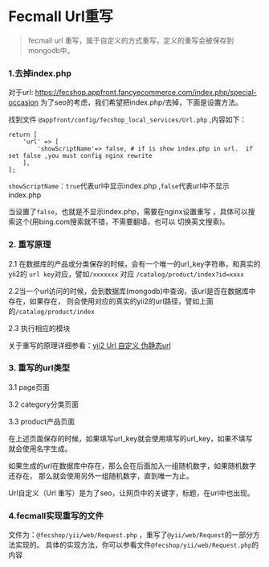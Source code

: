 Fecmall Url重写
==============

> fecmall url 重写，属于自定义的方式重写，定义的重写会被保存到mongodb中。

### 1.去掉index.php

对于url: https://fecshop.appfront.fancyecommerce.com/index.php/special-occasion
为了seo的考虑，我们希望把index.php/去掉，下面是设置方法。


找到文件 `@appfront/config/fecshop_local_services/Url.php`
,内容如下：

```
return [
	'url' => [
		'showScriptName'=> false, # if is show index.php in url.  if set false ,you must config nginx rewrite 
	],
];

```

`showScriptName`：`true`代表url中显示index.php
,`false`代表url中不显示index.php

当设置了`false`，也就是不显示index.php，需要在nginx设置重写
，具体可以搜索这个(用bing.com搜索就不错，不需要翻墙，也可以
切换英文搜索)。






### 2. 重写原理

2.1 在数据库的产品或分类保存的时候，会有一个唯一的url_key字符串，和真实的yii2的
`url key`对应，譬如`/xxxxxxx` 对应 `/catalog/product/index?id=xxxx`

2.2当一个url访问的时候，会到数据库(mongodb)中查询，该url是否在数据库中存在，如果存在，
则会使用对应的真实的yii2的url路径，譬如上面的`/catalog/product/index`

2.3 执行相应的模块

关于重写的原理详细参看：[yii2 Url 自定义 伪静态url](http://www.fancyecommerce.com/2016/05/18/yii2-url-%E8%87%AA%E5%AE%9A%E4%B9%89-%E4%BC%AA%E9%9D%99%E6%80%81url/)


### 3. 重写的url类型

3.1 page页面

3.2 category分类页面

3.3 product产品页面

在上述页面保存的时候，如果填写url_key就会使用填写的url_key，如果不填写
就会使用名字生成。

如果生成的url在数据库中存在，那么会在后面加入一组随机数字，如果随机数字还存在，
那么就会使用另外一组随机数字，直到唯一为止。

Url自定义（Url 重写）是为了seo，让网页中的关键字，标题，在url中也出现。

### 4.fecmall实现重写的文件

文件为：`@fecshop/yii/web/Request.php` 
，重写了`@yii/web/Request`的一部分方法实现的。
具体的实现方法，你可以参看文件`@fecshop/yii/web/Request.php`的内容






















